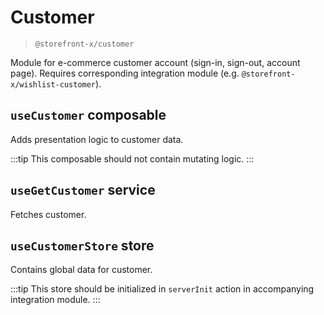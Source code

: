 # Customer

> `@storefront-x/customer`

Module for e-commerce customer account (sign-in, sign-out, account page). Requires corresponding integration module (e.g. `@storefront-x/wishlist-customer`).

## `useCustomer` composable

Adds presentation logic to customer data.

:::tip
This composable should not contain mutating logic.
:::

## `useGetCustomer` service

Fetches customer.

## `useCustomerStore` store

Contains global data for customer.

:::tip
This store should be initialized in `serverInit` action in accompanying integration module.
:::

